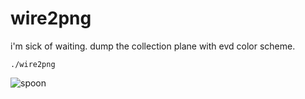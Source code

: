 # wire2png
i'm sick of waiting. dump the collection plane with evd color scheme.

`./wire2png`

![spoon](https://www.nevis.columbia.edu/~vgenty/public/example___________h.png "spoon")
